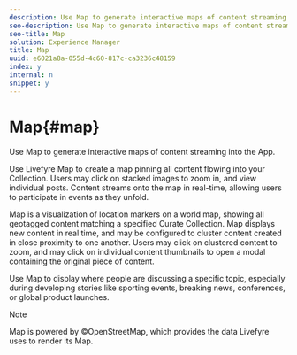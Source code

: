 ```yaml
---
description: Use Map to generate interactive maps of content streaming into the App.
seo-description: Use Map to generate interactive maps of content streaming into the App.
seo-title: Map
solution: Experience Manager
title: Map
uuid: e6021a8a-055d-4c60-817c-ca3236c48159
index: y
internal: n
snippet: y
---
```


# Map{#map}

Use Map to generate interactive maps of content streaming into the App. 

Use Livefyre Map to create a map pinning all content flowing into your Collection. Users may click on stacked images to zoom in, and view individual posts. Content streams onto the map in real-time, allowing users to participate in events as they unfold.

Map is a visualization of location markers on a world map, showing all geotagged content matching a specified Curate Collection. Map displays new content in real time, and may be configured to cluster content created in close proximity to one another. Users may click on clustered content to zoom, and may click on individual content thumbnails to open a modal containing the original piece of content.

Use Map to display where people are discussing a specific topic, especially during developing stories like sporting events, breaking news, conferences, or global product launches.

>[!NOTE]
>
>Map is powered by ©OpenStreetMap, which provides the data Livefyre uses to render its Map.

